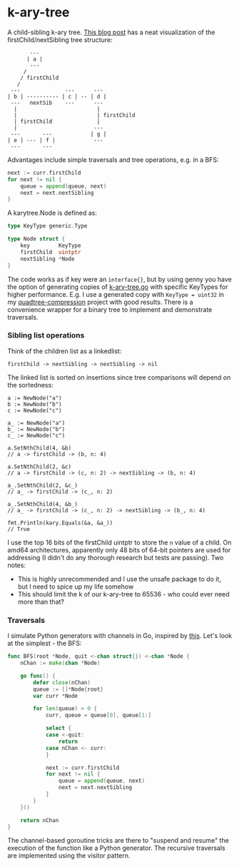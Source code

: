 # k-ary-tree

A child-sibling k-ary tree. [This blog post](https://blog.mozilla.org/nnethercote/2012/03/07/n-ary-trees-in-c/) has a neat visualization of the firstChild/nextSibling tree structure:

```
       ---
      | a |
       ---
     /
    / firstChild
   /
 ---              ---      ---
| b | ---------- | c | -- | d |
 ---   nextSib    ---      ---
  |                         |
  |                         | firstChild
  | firstChild              |
  |                        ---
 ---       ---            | g |
| e | --- | f |            ---
 ---       ---
```

Advantages include simple traversals and tree operations, e.g. in a BFS:

```go
next := curr.firstChild
for next != nil {
    queue = append(queue, next)
    next = next.nextSibling
}
``` 

A karytree.Node is defined as:

```go
type KeyType generic.Type

type Node struct {
	key         KeyType
	firstChild  uintptr
	nextSibling *Node
}
```

The code works as if key were an `interface{}`, but by using genny you have the option of generating copies of [k-ary-tree.go](./k-ary-tree.go) with specific KeyTypes for higher performance. E.g. I use a generated copy with `KeyType = uint32` in my [quadtree-compression](https://github.com/sevagh/quadtree-compression) project with good results. There is a convenience wrapper for a binary tree to implement and demonstrate traversals.

### Sibling list operations

Think of the children list as a linkedlist:

```
firstChild -> nextSibling -> nextSibling -> nil
```

The linked list is sorted on insertions since tree comparisons will depend on the sortedness:

```
a := NewNode("a")
b := NewNode("b")
c := NewNode("c")

a_ := NewNode("a")
b_ := NewNode("b")
c_ := NewNode("c")

a.SetNthChild(4, &b)
// a -> firstChild -> (b, n: 4)

a.SetNthChild(2, &c)
// a -> firstChild -> (c, n: 2) -> nextSibling -> (b, n: 4)

a_.SetNthChild(2, &c_)
// a_ -> firstChild -> (c_, n: 2)

a_.SetNthChild(4, &b_)
// a_ -> firstChild -> (c_, n: 2) -> nextSibling -> (b_, n: 4)

fmt.Println(kary.Equals(&a, &a_))
// True
```

I use the top 16 bits of the firstChild uintptr to store the `n` value of a child. On amd64 architectures, apparently only 48 bits of 64-bit pointers are used for addressing (I didn't do any thorough research but tests are passing). Two notes:

* This is highly unrecommended and I use the unsafe package to do it, but I need to spice up my life somehow
* This should limit the k of our k-ary-tree to 65536 - who could ever need more than that?

### Traversals

I simulate Python generators with channels in Go, inspired by [this](https://blog.carlmjohnson.net/post/on-using-go-channels-like-python-generators/). Let's look at the simplest - the BFS:

```go
func BFS(root *Node, quit <-chan struct{}) <-chan *Node {
	nChan := make(chan *Node)

	go func() {
		defer close(nChan)
		queue := []*Node{root}
		var curr *Node

		for len(queue) > 0 {
			curr, queue = queue[0], queue[1:]

			select {
			case <-quit:
				return
			case nChan <- curr:
			}

			next := curr.firstChild
			for next != nil {
				queue = append(queue, next)
				next = next.nextSibling
			}
		}
	}()

	return nChan
}
```

The channel-based goroutine tricks are there to "suspend and resume" the execution of the function like a Python generator. The recursive traversals are implemented using the visitor pattern.

